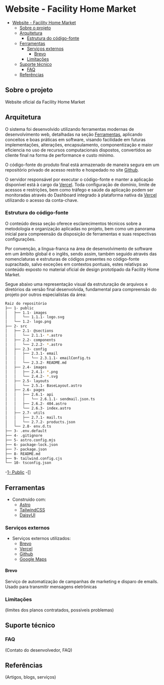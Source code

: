 # Website - Facility Home Market 


- [Website - Facility Home Market](#website---facility-home-market)
  - [Sobre o projeto](#sobre-o-projeto)
  - [Arquitetura](#arquitetura)
    - [Estrutura do código-fonte](#estrutura-do-código-fonte)
  - [Ferramentas](#ferramentas)
    - [Serviços externos](#serviços-externos)
      - [Brevo](#brevo)
    - [Limitações](#limitações)
  - [Suporte técnico](#suporte-técnico)
    - [FAQ](#faq)
  - [Referências](#referências)

## Sobre o projeto
Website oficial da Facility Home Market

## Arquitetura
O sistema foi desenvolvido utilizando ferramentas modernas de desenvolvimento web, detalhadas na seção [Ferramentas]("#Ferramentas"), aplicando conceitos e boas práticas em software, visando facilidade em futuras implementações, alterações, encapsulamento, componentização e maior eficiencia no uso de recursos computacionais dispostos, convertidos ao cliente final na forma de performance e custo mínimo.

O código-fonte do produto final está armazenado de maneira segura em um repositório privado de acesso restrito e hospedado no site [Github]('https://github.com').

O servidor responsável por executar o código-fonte e manter a aplicação disponível está à cargo da [Vercel](''). Toda configuração de domínio, limite de acessos e restrições, bem como tráfego e saúde da aplicação podem ser monitoradas através do Dashboard integrado à plataforma nativa da [Vercel]('') utilizando o acesso da conta-chave.

### Estrutura do código-fonte

O conteúdo dessa seção oferece esclarecimentos técnicos sobre a metodologia e organização aplicadas no projeto, bem como um panorama inicial para compreensão da disposição de ferramentas e suas respectivas configurações.

Por convenção, a lingua-franca na área de desenvolvimento de software em um âmbito global é o inglês, sendo assim, também seguido através das nomenclaturas e estruturas de códigos presentes no código-fonte supracitado, salvo exceções em contextos pontuais, estes relativps ao conteúdo exposto no material oficial de design prototipado da Facility Home Market.

Segue abaixo uma representação visual da estruturação de arquivos e diretórios da versão final desenvolvida, fundamental para compreensão do projeto por outros especialistas da área:

``` bash
Raiz do repositório
├── 1- public
│   ├── 1.1- images
│   │   └── 1.1.1- logo.svg
│   └── 1.2- logo.png
├── 2- src
│   ├── 2.1- @sections
│   │   └── 2.1.1- *.astro
│   ├── 2.2- components
│   │   └── 2.2.2- *.astro
│   ├── 2.3- config
│   │   ├── 2.3.1- email
│   │   │   └── 2.3.1.1- emailConfig.ts
│   │   └── 2.3.2- README.md
│   ├── 2.4- images
│   │   ├── 2.4.1- *.png
│   │   └── 2.4.2- *.svg
│   ├── 2.5- layouts
│   │   └── 2.5.1- BaseLayout.astro
│   ├── 2.6- pages
│   │   ├── 2.6.1- api
│   │   │   └── 2.6.1.1- sendmail.json.ts
│   │   ├── 2.6.2- 404.astro
│   │   └── 2.6.3- index.astro
│   ├── 2.7- utils
│   │   ├── 2.7.1- mail.ts
│   │   └── 2.7.2- products.json
│   └── 2.8- env.d.ts
├── 3- .env.default
├── 4- .gitignore
├── 5- astro.config.mjs
├── 6- package-lock.json
├── 7- package.json
├── 8- README.md
├── 9- tailwind.config.cjs
└── 10- tsconfig.json
```


-[1- Public]()
-[]

## Ferramentas
- Construido com:
  - [Astro]()
  - [TailwindCSS]()
  - [DaisyUI]()

### Serviços externos
- Serviços externos utilizados:
  - [Brevo]()
  - [Vercel]()
  - [Github]()
  - [Google Maps]()
  
#### Brevo
Serviço de automatização de campanhas de marketing e disparo de emails. Usado para transmitir mensagens eletrônicas


### Limitações
(limites dos planos contratados, possiveis problemas)

## Suporte técnico


### FAQ
(Contato do desenvolvedor, FAQ)

## Referências
(Artigos, blogs, serviços)
